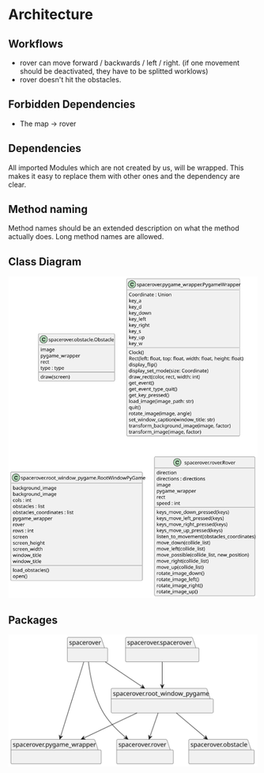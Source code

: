 # Architecture

## Workflows

* rover can move forward / backwards / left / right. (if one movement should be deactivated, they have to be splitted worklows)
* rover doesn't hit the obstacles.

## Forbidden Dependencies

* The map -> rover

## Dependencies

All imported Modules which are not created by us, will be wrapped. This makes it easy to replace them with other ones and the dependency are clear.

## Method naming

Method names should be an extended description on what the method actually does. Long method names are allowed.

## Class Diagram

![Class Diagram](images/classes.svg)

## Packages

![Packages](images/packages.svg)
